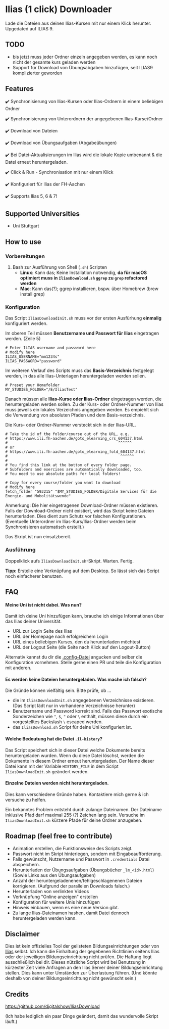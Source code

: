 # Ilias (1 click) Downloader

Lade die Dateien aus deinen Ilias-Kursen mit nur einem Klick herunter.
Upgedated auf ILIAS 9.

## TODO

- bis jetzt muss jeder Ordner einzeln angegeben werden, es kann noch nicht der gesamte kurs geladen werden
- Support für Download von Übungsabgaben hinzufügen, seit ILIAS9 komplizierter geworden

## Features

:heavy_check_mark: Synchronisierung von Ilias-Kursen oder Ilias-Ordnern in einem beliebigen Ordner

:heavy_check_mark: Synchronisierung von Unterordnern der angegebenen Ilias-Kurse/Ordner

:heavy_check_mark: Download von Dateien

:heavy_check_mark: Download von Übungsaufgaben (Abgabeübungen)

:heavy_check_mark: Bei Datei-Aktualisierungen im Ilias wird die lokale Kopie umbenannt & die Datei erneut heruntergeladen.

:heavy_check_mark: Click & Run - Synchronisation mit nur einem Klick

:heavy_check_mark: Konfiguriert für Ilias der FH-Aachen

:heavy_check_mark: Supports Ilias 5, 6 & 7!

## Supported Universities

- Uni Stuttgart

## How to use

### Vorbereitungen

1. Bash zur Ausführung von Shell (`.sh`) Scripten
   - **Linux**: Kann das; Keine Installation notwendig, **da für macOS optimiert muss in `IliasDownload.sh` `ggrep` zu `grep` refactored werden**
   - **Mac**: Kann das(?); ggrep installieren, bspw. über Homebrew (brew install grep)

### Konfiguration

Das Script `IliasDownloadInit.sh` muss vor der ersten Ausfürhung **einmalig** konfiguriert werden.

Im oberen Teil müssen **Benutzername und Passwort für Ilias** eingetragen werden. (Zeile 5)

```shell
# Enter ILIAS username and password here
# Modify here
ILIAS_USERNAME="mm1234s"
ILIAS_PASSWORD="password"
```

Im weiteren Verlauf des Scripts muss das **Basis-Verzeichnis** festgelegt werden, in das alle Ilias-Unterlagen heruntergeladen werden sollen.

```shell
# Preset your Homefolder
MY_STUDIES_FOLDER="/E/IliasTest"
```

Danach müssen alle **Ilias-Kurse oder Ilias-Ordner** eingetragen werden, die heruntergeladen werden sollen. Zu der Kurs- oder Ordner-Nummer von Ilias muss jeweils ein lokales Verzeichnis angegeben werden. Es empiehlt sich die Verwendung von absoluten Pfaden und dem Basis-verzeichnis.

Die Kurs- oder Ordner-Nummer versteckt sich in der Ilias-URL.

```shell
# Take the id of the folder/course out of the URL, e.g.
# https://www.ili.fh-aachen.de/goto_elearning_crs_604137.html
#                                                 ^^^^^^
# or
# https://www.ili.fh-aachen.de/goto_elearning_fold_604137.html
#                                                  ^^^^^^
#
# You find this link at the bottom of every folder page.
# Subfolders and exercises are automatically downloaded, too.
# You need to use absolute paths for local folders!

# Copy for every course/folder you want to download
# Modify here
fetch_folder "593215" "$MY_STUDIES_FOLDER/Digitale Services für die Energie- und Mobolitätswende"
```

Anmerkung: Die hier eingetragenen Download-Ordner müssen existieren. Falls der Download-Ordner nicht existiert, wird das Skript keine Dateien herunterladen. Dies dient zum Schutz vor falschen Konfigurationen. (Eventuelle Unterordner im Ilias-Kurs/Ilias-Ordner werden beim Synchronisieren automatisch erstellt.)

Das Skript ist nun einsatzbereit.

### Ausführung

Doppelklick aufs `IliasDownloadInit.sh`-Skript. Warten. Fertig.

**Tipp:** Erstelle eine Verknüpfung auf dem Desktop. So lässt sich das Script noch einfacherer benutzen.

## FAQ

#### Meine Uni ist nicht dabei. Was nun?

Damit ich deine Uni hinzufügen kann, brauche ich einige Informationen über das Ilias deiner Universität.

- URL zur Login Seite des Ilias
- URL der Homepage nach erfolgreichem Login
- URL eines beliebigen Kurses, den du herunterladen möchtest
- URL der Logout Seite (die Seite nach Klick auf den Logout-Button)

Alternativ kannst du dir die [.config-Datei](https://github.com/V3lop5/ilias-downloader/blob/main/.config) angucken und selber die Konfiguration vornehmen. Stelle gerne einen PR und teile die Konfiguration mit anderen.

#### Es werden keine Dateien heruntergeladen. Was mache ich falsch?

Die Gründe können vielfältig sein. Bitte prüfe, ob ...

- die im `IliasDownloadInit.sh` angegebenen Verzeichnisse existieren. (Das Script lädt nur in vorhandene Verzeichnisse herunter)
- Benutzername und Password korrekt sind. Falls das Passwort exotische Sonderzeichen wie `"`, `$`, `"` oder `\` enthält, müssen diese durch ein vorgestelltes Backslash `\` escaped werden.
- das `IliasDownload.sh` Script für deine Uni konfiguriert ist.

#### Welche Bedeutung hat die Datei `.il-history`?

Das Script speichert sich in dieser Datei welche Dokumente bereits heruntergeladen wurden. Wenn du diese Datei löschst, werden die Dokumente in diesem Ordner erneut heruntergeladen.
Der Name dieser Datei kann mit der Variable `HISTORY_FILE` in dem Script `IliasDownloadInit.sh` geändert werden.

#### Einzelne Dateien werden nicht heruntergeladen.

Dies kann verschiedene Gründe haben. Kontaktiere mich gerne & ich versuche zu helfen.

Ein bekanntes Problem entsteht durch zulange Dateinamen. Der Dateiname inklusive Pfad darf maximal 255 (?) Zeichen lang sein. Versuche im `IliasDownloadInit.sh` kürzere Pfade für deine Ordner anzugeben.

## Roadmap (feel free to contribute)

- Animation erstellen, die Funktionsweise des Scripts zeigt.
- Passwort nicht im Skript hinterlegen, sondern mit Eingabeaufforderung.
- Falls gewünscht, Nutzername und Passwort in `.credentials` Datei abspeichern.
- Herunterladen der Übungsaufgaben (Übungsbücher `_lm_<id>.html`) (Sowie Links aus den Übungsaufgaben)
- Anzahl der heruntergeladenenen/fehlgeschlagenenen Dateien korrigieren. (Aufgrund der parallelen Downloads falsch.)
- Herunterladen von verlinkten Videos
- Verknüpfung "Online anzeigen" erstellen
- Konfiguration für weitere Unis hinzufügen
- Hinweis einbauen, wenn es eine neue Version gibt.
- Zu lange Ilias-Dateinamen hashen, damit Datei dennoch heruntergeladen werden kann.

## Disclaimer

Dies ist kein offizielles Tool der gelisteten Bildungseinrichtungen oder von [Ilias](https://www.ilias.de/) selbst. Ich kann die Einhaltung der gegebenen Richtlinien seitens Ilias oder der jeweiligen Bildungseinrichtung nicht prüfen. Die Haftung liegt ausschließlich bei dir. Dieses nützliche Script wird bei Benutzung in kürzester Zeit viele Anfragen an den Ilias Server deiner Bildungseinrichtung stellen. Dies kann unter Umständen zur Überlastung führen. (Und könnte deshalb von deiner Bildungseinrichtung nicht gewünscht sein.)

## Credits

https://github.com/digitalshow/IliasDownload

(Ich habe lediglich ein paar Dinge geändert, damit das wundervolle Skript läuft.)
